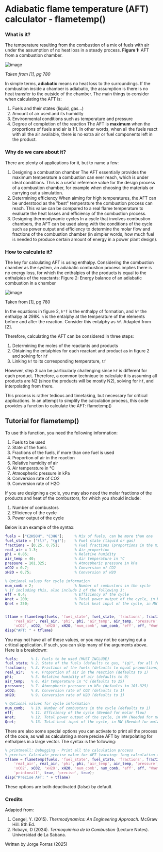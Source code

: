 # Adiabatic flame temperature (AFT) calculator - flametemp()
### What is it?
The temperature resulting from the combustion of a mix of fuels with air under the assumption of no heat loss in a steady process.
**Figure 1:** AFT from a combustion chamber.

![image](https://github.com/user-attachments/assets/b2c00af6-0b87-471b-9bdf-b8abb648647f)

_Taken from [1], pg 780_

In simple terms, **adiabatic** means no heat loss to the surroundings. If the combustion inside a chamber is adiabatic, the assumption is there is no heat transfer to the outside of the chamber.
The main things to consider when calculating the AFT is:
1. Fuels and their states (liquid, gas...)
2. Amount of air used and its humidity
3. Environmental conditions such as temperature and pressure
4. Degree of completion of the reaction
The AFT is **maximum** when the proportions of fuels and air is 1:1. In other words, when all the fuels react with all the air available, there is no extra air or fuel components left in the product.
### Why do we care about it?
There are plenty of applications for it, but to name a few:
1. Designing a combustion chamber
The AFT essentially provides the maximum temperature a combustion can ever reach, which is under ideal conditions. This is a useful reference value for the design process of a combustion chamber, for example when choosing the materials or carrying out a simulation.
2. Determining efficiency
When aiming for high temperatures, the AFT can be understood as the "best" temperature the combustion process can reach. This value can be compared to a real flame temperature to evaluate the heat losses and efficiency of the combustion process.
3. Designing thermodynamic cycles
In a cycle that involves combustion chambers, the AFT can be used along with the conditions of the cycle such as power output and efficiency to determine the molar flow and fractions of the combustion chamber (in simpler words, how much fuel is needed to produce certain amount of energy in a power plant design).

### How to calculate it?
The key for calculating AFT is using enthalpy. Considering the combustion chamber as the system, an adiabatic combustion process implies there is no energy loss, for which the enthalpies of the products is equal to the enthalpies of the reactants:
Figure 2: Energy balance of an adiabatic combustion in a chamber

![image](https://github.com/user-attachments/assets/dbd67560-970f-4bb2-8248-c25c8eb43f84)

Taken from [1], pg 780

In the equations in figure 2, `h°f` is the enthalpy of formation, and `h°` the enthalpy at 298K. `h` is the entalphy at the temperature of the elements before and after the reaction. Consider this entalphy as `hf`. Adapted from [2].

Therefore, calculating the AFT can be considered in three steps:
1. Determining the moles of the reactants and products
2. Obtaining the entalphies for each reactant and product as in figure 2 and solving for `hf`
3. Linking `hf` to its corresponding temperature, `tf`

However, step 3 can be particularly challenging since `hf` is different for each product. Therefore, a common technique to calculate it is assuming all products are N2 (since the products will be mostly N2), solving for `hf`, and interpolating from there.

This process is rather tedious and timetaking, but necessary for critical applications. In an attempt to simplify the calculation process, this code provides a function to calculate the AFT: flametemp()

## Tutorial for flametemp()
To use this function, you need the following information:
1. Fuels to be used
2. State of the fuels
3. Fractions of the fuels, if more than one fuel is used
4. Proportion of air in the reaction 
5. Relative humidity of air
6. Air temperature in °C
7. Atmospheric pressure in kPa
8. Conversion rate of CO2
9. Conversion rate of H2O

If you are designing a cycle, you may also need the molar fractions of the products and heat of the combustors, for which you should include:

1. Number of combustors
2. Efficiency of the cycle
3. Power output of the cycle

Below is an example of the syntax:
```matlab
fuels = ["C2H5OH", "C3H6"];     % Mix of fuels, can be more than one
fuel_state = ["(l)", "(g)"];    % Fuel state (liquid or gas)
fractions = [0.25, 0.75];       % Fuel fractions (proportions in the mix)
real_air = 1.3;                 % Air proportion
phi = 0.85;                     % Relative humidity
air_temp = 40;                  % Air temperature in °C
pressure = 101.325;             % Atmospheric pressure in kPa
xCO2 = 0.7;                     % Conversion of CO2
xH2O = 0.75;                    % Conversion of H2O

% Optional values for cycle information
num_comb = 2;                   % Number of combustors in the cycle
% If including this, also include 2 of the following 3:
eff = 0.4;                      % Efficiency of the cycle
Wnet = 200;                     % Total power output of the cycle, in MW
Qnet = 250;                     % Total heat input of the cycle, in MW


tflame = flametemp(fuels, 'fuel_state', fuel_state, 'fractions', fractions, ...
    'real_air', real_air, 'phi', phi, 'air_temp', air_temp, 'pressure', pressure, ...
    'xCO2', xCO2, 'xH2O', xH2O, 'num_comb', num_comb, 'eff', eff, 'Wnet', Wnet);
disp("AFT: " + tflame)
```
You may not have all of these values, or you may not be carrying out a critical application. If such, you can skip many of the arguments above. Here is a breakdown:
```matlab
fuels;      % 1. Fuels to be used (MUST INCLUDE)
fuel_state; % 2. State of the fuels (defaults to gas, "(g)", for all fuels)
fractions;  % 3. Fractions of the fuels (defaults to equal proportions, 1/numel(fuels))
real_air;   % 4. Proportion of air in the reaction (defaults to 1)
phi;        % 5. Relative humidity of air (defaults to 0)
air_temp;   % 6. Air temperature in °C (defaults to 25)
pressure;   % 7. Atmospheric pressure in kPa (defaults to 101.325)
xCO2;       % 8. Conversion rate of CO2 (defaults to 1)
xH2O;       % 9. Conversion rate of H2O (defaults to 1)

% Optional values for cycle information
num_comb;   % 10. Number of combustors in the cycle (defaults to 1)
eff;        % 11. Efficiency of the cycle (Needed for molar flow)
Wnet;       % 12. Total power output of the cycle, in MW (Needed for molar flow)
Qnet;       % 13. Total heat input of the cycle, in MW (Needed for molar flow)
```
There are also some special options you can activate to print all the process of the code, as well as calculating a more precise AFT by interpolating for enthalpies in a large vector. The syntax is the following:
```matlab
% printmeall: Debugging - Print all the calculation process
% precise: Calculate precise value for AFT (warning: long calculation times)
tflame = flametemp(fuels, 'fuel_state', fuel_state, 'fractions', fractions, ...
    'real_air', real_air, 'phi', phi, 'air_temp', air_temp, 'pressure', pressure, ...
    'xCO2', xCO2, 'xH2O', xH2O, 'num_comb', num_comb, 'eff', eff, 'Wnet', Wnet, ...
    'printmeall', true, 'precise', true);
disp("Precise AFT: " + tflame)
```
These options are both deactivated (false) by default.

### Credits
Adapted from:
1. Cengel, Y. (2015). _Thermodynamics: An Engineering Approach._ McGraw Hill: 8th Ed. 
2. Robayo, D (2024). _Termoquímica de la Combustion_ (Lecture Notes). Universidad de La Sabana.

Written by Jorge Porras (2025)
